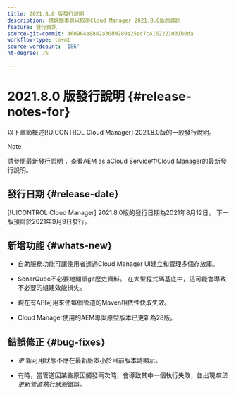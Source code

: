 ```yaml
---
title: 2021.8.0 版發行說明
description: 請詳閱本頁以取得Cloud Manager 2021.8.0版的資訊
feature: 發行資訊
source-git-commit: 460964e8882a30d9289a25ec7c4162221031b0da
workflow-type: tm+mt
source-wordcount: '186'
ht-degree: 7%

---
```


# 2021.8.0 版發行說明 {#release-notes-for}

以下章節概述[!UICONTROL Cloud Manager] 2021.8.0版的一般發行說明。

>[!NOTE]
>請參閱[最新發行說明](https://experienceleague.adobe.com/docs/experience-manager-cloud-service/onboarding/getting-access/release-notes-cloud-manager/release-notes-cm-current.html?lang=en#getting-access) ，查看AEM as aCloud Service中Cloud Manager的最新發行說明。

## 發行日期 {#release-date}

[!UICONTROL Cloud Manager] 2021.8.0版的發行日期為2021年8月12日。
下一版預計於2021年9月9日發行。

## 新增功能 {#whats-new}

* 自助服務功能可讓使用者透過Cloud Manager UI建立和管理多個存放庫。

* SonarQube不必要地閱讀git歷史資料。 在大型程式碼基底中，這可能會導致不必要的組建效能損失。

* 現在有API可用來使每個管道的Maven相依性快取失效。

* Cloud Manager使用的AEM專案原型版本已更新為28版。

## 錯誤修正 {#bug-fixes}

* *更* 新可用狀態不應在最新版本小於目前版本時顯示。

* 有時，當管道因某些原因觸發兩次時，會導致其中一個執行失敗，並出現&#x200B;*無法更新管道執行狀態*&#x200B;錯誤。
